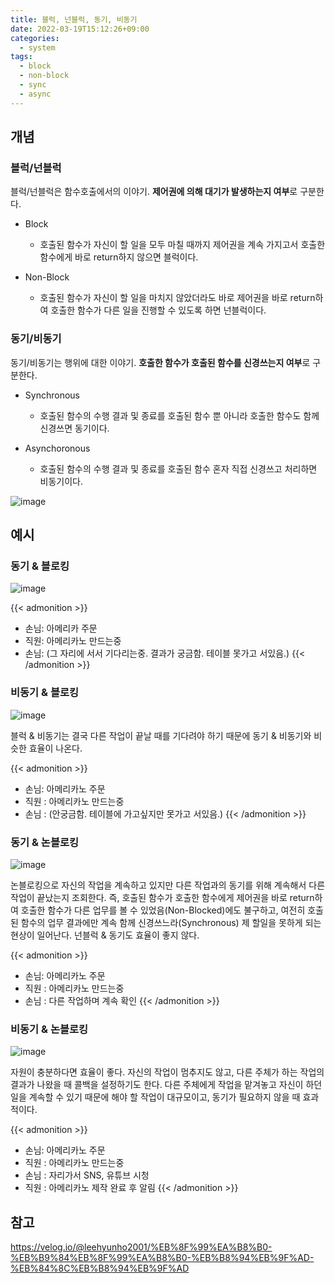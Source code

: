 ```yaml
---
title: 블럭, 넌블럭, 동기, 비동기
date: 2022-03-19T15:12:26+09:00
categories:
  - system
tags: 
  - block
  - non-block
  - sync
  - async
---
```


## 개념
### 블럭/넌블럭
블럭/넌블럭은 함수호출에서의 이야기. **제어권에 의해 대기가 발생하는지 여부**로 구분한다.

* Block
  - 호출된 함수가 자신이 할 일을 모두 마칠 때까지 제어권을 계속 가지고서 호출한 함수에게 바로 return하지 않으면 블럭이다.

* Non-Block
  - 호출된 함수가 자신이 할 일을 마치지 않았더라도 바로 제어권을 바로 return하여 호출한 함수가 다른 일을 진행할 수 있도록 하면 넌블럭이다.

### 동기/비동기
동기/비동기는 행위에 대한 이야기. **호출한 함수가 호출된 함수를 신경쓰는지 여부**로 구분한다.

* Synchronous
  - 호출된 함수의 수행 결과 및 종료를 호출된 함수 뿐 아니라 호출한 함수도 함께 신경쓰면 동기이다.

* Asynchoronous
  - 호출된 함수의 수행 결과 및 종료를 호출된 함수 혼자 직접 신경쓰고 처리하면 비동기이다.
 
![image](https://user-images.githubusercontent.com/46465928/160372593-35600910-64df-4759-8758-f9bbdc563023.png)

## 예시
### 동기 & 블로킹

![image](https://user-images.githubusercontent.com/46465928/160372746-3c27248b-bb54-4500-8606-c15b0a1904e7.png)

{{< admonition >}}
- 손님: 아메리카 주문
- 직원: 아메리카노 만드는중
- 손님: (그 자리에 서서 기다리는중. 결과가 궁금함. 테이블 못가고 서있음.)
{{< /admonition >}}

### 비동기 & 블로킹

![image](https://user-images.githubusercontent.com/46465928/160373046-d1d76b2a-85ff-4da1-9172-04054bfb78ad.png)

블럭 & 비동기는 결국 다른 작업이 끝날 때를 기다려야 하기 때문에 동기 & 비동기와 비슷한 효율이 나온다.

{{< admonition >}}
- 손님: 아메리카노 주문
- 직원 : 아메리카노 만드는중
- 손님 : (안궁금함. 테이블에 가고싶지만 못가고 서있음.)
{{< /admonition >}}

### 동기 & 논블로킹

![image](https://user-images.githubusercontent.com/46465928/160373171-5baf5cb0-37d1-47c8-b9ef-45cbfddde8ee.png)

논블로킹으로 자신의 작업을 계속하고 있지만 다른 작업과의 동기를 위해 계속해서 다른 작업이 끝났는지 조회한다. 즉, 호출된 함수가 호출한 함수에게 제어권을 바로 return하여 호출한 함수가 다른 업무를 볼 수 있었음(Non-Blocked)에도 불구하고, 여전히 호출된 함수의 업무 결과에만 계속 함께 신경쓰느라(Synchronous) 제 할일을 못하게 되는 현상이 일어난다. 넌블럭 & 동기도 효율이 좋지 않다.

{{< admonition >}}
- 손님: 아메리카노 주문
- 직원 : 아메리카노 만드는중
- 손님 : 다른 작업하며 계속 확인
{{< /admonition >}}

### 비동기 & 논블로킹

![image](https://user-images.githubusercontent.com/46465928/160373385-ff3f743e-0e56-4d50-83b1-748aa59f85a5.png)

자원이 충분하다면 효율이 좋다. 자신의 작업이 멈추지도 않고, 다른 주체가 하는 작업의 결과가 나왔을 때 콜백을 설정하기도 한다. 다른 주체에게 작업을 맡겨놓고 자신이 하던 일을 계속할 수 있기 때문에 해야 할 작업이 대규모이고, 동기가 필요하지 않을 때 효과적이다.

{{< admonition >}}
- 손님: 아메리카노 주문
- 직원 : 아메리카노 만드는중
- 손님 : 자리가서 SNS, 유튜브 시청
- 직원 : 아메리카노 제작 완료 후 알림
{{< /admonition >}}

## 참고
https://velog.io/@leehyunho2001/%EB%8F%99%EA%B8%B0-%EB%B9%84%EB%8F%99%EA%B8%B0-%EB%B8%94%EB%9F%AD-%EB%84%8C%EB%B8%94%EB%9F%AD
